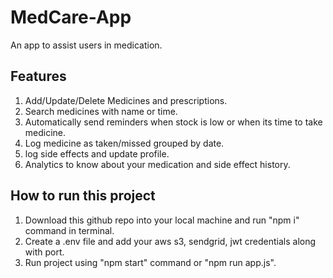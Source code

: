 # MedCare-App
An app to assist users in medication.
## Features
1. Add/Update/Delete Medicines and prescriptions.
2. Search medicines with name or time.
3. Automatically send reminders when stock is low or when its time to take medicine.
4. Log medicine as taken/missed grouped by date.
5. log side effects and update profile.
6. Analytics to know about your medication and side effect history.

## How to run this project
1. Download this github repo into your local machine and run "npm i" command in terminal.
2. Create a .env file and add your aws s3, sendgrid, jwt credentials along with port.
3. Run project using "npm start" command or "npm run app.js".
